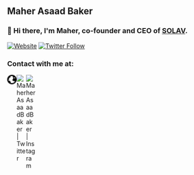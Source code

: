 ## Maher Asaad Baker

### 👋 Hi there, I'm Maher, co-founder and CEO of [SOLAV][website].

[![Website](https://img.shields.io/website?label=solav.me&style=for-the-badge&url=https%3A%2F%2Fsolav.me)](https://solav.me)
[![Twitter Follow](https://img.shields.io/twitter/follow/MaherAsaadBaker?color=1DA1F2&logo=twitter&style=for-the-badge)](https://twitter.com/intent/follow?original_referer=https%3A%2F%2Fgithub.com%2FMaherAsaadBaker&screen_name=MaherAsaadBaker)

### Contact with me at:

[<img align="left" alt="MaherAsaadBaker.com" width="22px" src="https://raw.githubusercontent.com/iconic/open-iconic/master/svg/globe.svg" />][website]
[<img align="left" alt="MaherAsaadBaker | Twitter" width="22px" src="https://cdn.jsdelivr.net/npm/simple-icons@v3/icons/twitter.svg" />][twitter]
[<img align="left" alt="MaherAsaadBaker | Instagram" width="22px" src="https://cdn.jsdelivr.net/npm/simple-icons@v3/icons/instagram.svg" />][instagram]

<br />
<br />

[website]: https://solav.me
[twitter]: https://twitter.com/MaherAsaadBaker
[instagram]: https://instagram.com/maherasaadbaker
